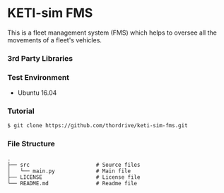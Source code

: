 # KETI-sim FMS

This is a fleet management system (FMS) which helps to oversee all the movements of a fleet's vehicles.

### 3rd Party Libraries

### Test Environment
* Ubuntu 16.04

### Tutorial
``` bash
$ git clone https://github.com/thordrive/keti-sim-fms.git
```

### File Structure

    .
    ├── src                     # Source files
    │   └── main.py             # Main file
    ├── LICENSE                 # License file
    └── README.md               # Readme file
    